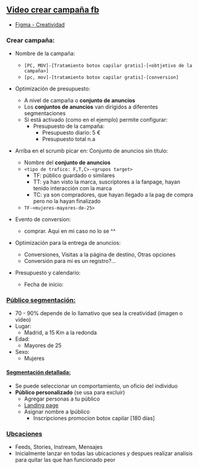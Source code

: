 ## [Video crear campaña fb](https://youtu.be/DsiJGCftfyM)

- [Figma - Creatividad](https://www.figma.com/file/IBs8ihNWiZcK0J7euWrKwg/promo-001?node-id=0%3A1)

### Crear campaña:
- Nombre de la campaña:
  - `[PC, MOV]-[Tratamiento botox capilar gratis]-[<obtjetivo de la campaña>]`
  - `[pc, mov]-[tratamiento botox capilar gratis]-[conversion]`

- Optimización de presupuesto:
  - A nivel de campaña o **conjunto de anuncios**
  - Los **conjuntos de anuncios** van dirigidos a diferentes segmentaciones
  - Si está activado (como en el ejemplo) permite configurar:
    - Presupuesto de la campaña:
      - Presupuesto diario: 5 € 
      - Presupuesto total n.a
- Arriba en el scrumb picar en: Conjunto de anuncios sin título:
  - Nombre del **conjunto de anuncios**
  - `<tipo de trafico: F,T,C>-<grupos target>`
    - TF: público guardado o similares
    - TT: ya han visto la marca, suscriptores a la fanpage, hayan tenido interacción con la marca
    - TC: ya son compradores, que hayan llegado a la pag de compra pero no la hayan finalizado
  - `TF-<mujeres-mayores-de-25>`
- Evento de conversion:
  - comprar. Aqui en mi caso no lo se ^^
- Optimización para la entrega de anuncios:
  - Conversiones, Visitas a la página de destino, Otras opciones
  - Conversión para mi es un registro?...
- Presupuesto y calendario:
  - Fecha de inicio:

### [Público segmentación:](https://youtu.be/DsiJGCftfyM?t=690)
- 70 - 90% depende de lo llamativo que sea la creatividad (imagen o video)
- Lugar: 
  - Madrid, a 15 Km a la redonda
- Edad:
  - Mayores de 25
- Sexo:
  - Mujeres

#### [Segmentación detallada:](https://youtu.be/DsiJGCftfyM?t=937)
- Se puede seleccionar un comportamiento, un oficio del individuo
- **Público personalizado** (se usa para excluir)
  - Agregar personas a tu público
  - [Landing page](https://youtu.be/DsiJGCftfyM?t=1129)
  - Asignar nombre a lpúblico
    - Inscripciones promocion botox capilar [180 días]

### [Ubcaciones](https://youtu.be/DsiJGCftfyM?t=1210)
- Feeds, Stories, Instream, Mensajes
- Inicialmente lanzar en todas las ubicaciones y despues realizar analísis para quitar las que han funcionado peor

